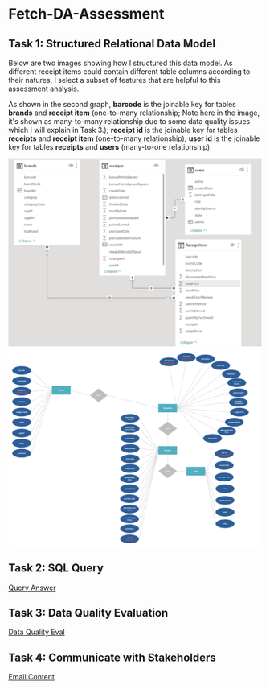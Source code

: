 # Fetch-DA-Assessment

## Task 1: Structured Relational Data Model
Below are two images showing how I structured this data model. As different receipt items could contain different table columns according to their natures, I select a subset of features that are helpful to this assessment analysis.

As shown in the second graph, **barcode** is the joinable key for tables **brands** and **receipt item** (one-to-many relationship; Note here in the image, it's shown as many-to-many relationship due to some data quality issues which I will explain in Task 3.); **receipt id** is the joinable key for tables **receipts** and **receipt item** (one-to-many relationship); **user id** is the joinable key for tables **receipts** and **users** (many-to-one relationship).

![alt text](https://github.com/linkaish/Fetch-DA-Assessment/blob/main/Task%201%3A%20Data%20Model/Data%20Model.png)
![alt text](https://github.com/linkaish/Fetch-DA-Assessment/blob/main/Task%201%3A%20Data%20Model/Entity%20Relationship%20Diagram.jpg)


## Task 2: SQL Query
[Query Answer](https://github.com/linkaish/Fetch-DA-Assessment/tree/main/Task%202:%20SQL%20Query)


## Task 3: Data Quality Evaluation
[Data Quality Eval](https://github.com/linkaish/Fetch-DA-Assessment/blob/main/Task%203%3A%20Data%20Quality%20Evaluation/Data%20Quality%20Issues.ipynb)

## Task 4: Communicate with Stakeholders
[Email Content](https://github.com/linkaish/Fetch-DA-Assessment/blob/main/Task%204%3A%20Communicate%20with%20Stakeholders/Email%20Content.txt)
